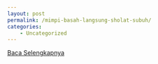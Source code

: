 ```yaml
---
layout: post
permalink: /mimpi-basah-langsung-sholat-subuh/
categories:
    - Uncategorized
---
```


[Baca Selengkapnya](/01)